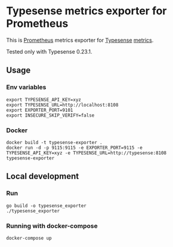# Typesense metrics exporter for Prometheus
This is [Prometheus](https://prometheus.io/) metrics exporter for [Typesense](https://typesense.org) 
[metrics](https://typesense.org/docs/0.23.1/api/cluster-operations.html#cluster-metrics).

Tested only with Typesense 0.23.1.

## Usage

### Env variables
```
export TYPESENSE_API_KEY=xyz
export TYPESENSE_URL=http://localhost:8108
export EXPORTER_PORT=9101
export INSECURE_SKIP_VERIFY=false
```

### Docker

```
docker build -t typesense-exporter .
docker run -d -p 9115:9115 -e EXPORTER_PORT=9115 -e TYPESENSE_API_KEY=xyz -e TYPESENSE_URL=http://typesense:8108 typesense-exporter
```

## Local development

### Run

```
go build -o typesense_exporter
./typesense_exporter
```

### Running with docker-compose
    
```
docker-compose up
```